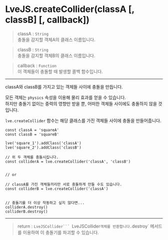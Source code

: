# LveJS.createCollider(classA [, classB] [, callback])

> classA : `String`  
  충돌을 감지할 객체A의 클래스 이름입니다.

> classB : `String`  
  충돌을 감지할 객체B의 클래스 이름입니다.

> callback : `Function`  
  이 객체들이 충돌할 때 발생할 콜백 함수입니다.

---

classA와 classB를 가지고 있는 객체들 사이에 충돌을 만듭니다.

모든 객체는 `physics` 속성을 이용해 물리 효과를 얻을 수 있습니다.  
하지만 충돌기 없이는 중력의 영향만 받을 뿐, 어떠한 객체들 사이에도 충돌하지 않을 것입니다.  

`lve.createCollider` 함수는 해당 클래스를 가진 객체들 사이에 충돌을 만들어줍니다.

```
const classA = 'squareA'
const classB = 'squareB'

lve('square_1').addClass('classA')
lve('square_2').addClass('classB')

// 위 두 객체를 충돌시킵니다.
const colliderA = lve.createCollider('classA', 'classB')


// or

// classA를 가진 객체들끼리만 서로 충돌하게 만들 수도 있습니다.
const colliderB = lve.createCollider('classA')


// 충돌기를 더 이상 작동하고 싶지 않다면...
colliderA.destroy()
colliderB.destroy()
```

---

> return : `LveJSCollider```
  `LveJSCollider` 객체를 반환합니다. `destroy` 메서드를 이용하여 이 충돌기를 파괴할 수 있습니다.